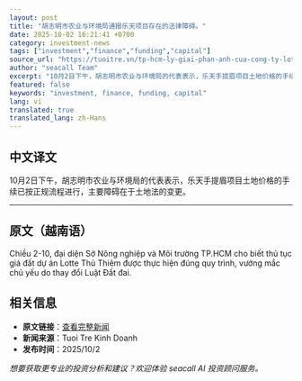 ```yaml
---
layout: post
title: "胡志明市农业与环境局通报乐天项目存在的法律障碍。"
date: 2025-10-02 16:21:41 +0700
category: investment-news
tags: ["investment","finance","funding","capital"]
source_url: "https://tuoitre.vn/tp-hcm-ly-giai-phan-anh-cua-cong-ty-lotte-ve-thu-tuc-dat-dai-o-thu-thiem-20251002163233855.htm"
author: "seacall Team"
excerpt: "10月2日下午，胡志明市农业与环境局的代表表示，乐天手提眉项目土地价格的手续已按正规流程进行，主要障碍在于土地法的变更。..."
featured: false
keywords: "investment, finance, funding, capital"
lang: vi
translated: true
translated_lang: zh-Hans
---
```


## 中文译文

10月2日下午，胡志明市农业与环境局的代表表示，乐天手提眉项目土地价格的手续已按正规流程进行，主要障碍在于土地法的变更。

---

## 原文（越南语）

Chiều 2-10, đại diện Sở Nông nghiệp và Môi trường TP.HCM cho biết thủ tục giá đất dự án Lotte Thủ Thiêm được thực hiện đúng quy trình, vướng mắc chủ yếu do thay đổi Luật Đất đai.

## 相关信息

- **原文链接**：[查看完整新闻](https://tuoitre.vn/tp-hcm-ly-giai-phan-anh-cua-cong-ty-lotte-ve-thu-tuc-dat-dai-o-thu-thiem-20251002163233855.htm)
- **新闻来源**：Tuoi Tre Kinh Doanh
- **发布时间**：2025/10/2

*想要获取更专业的投资分析和建议？欢迎体验 seacall AI 投资顾问服务。*